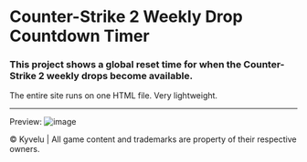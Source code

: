 # Counter-Strike 2 Weekly Drop Countdown Timer

### This project shows a global reset time for when the Counter-Strike 2 weekly drops become available.
The entire site runs on one HTML file. Very lightweight.

---

Preview:
![image](https://github.com/user-attachments/assets/8cc7b484-b334-4342-a473-a00cd2969b6a)

© Kyvelu | All game content and trademarks are property of their respective owners.
